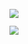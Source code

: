 ![](http://github-profile-summary-cards.vercel.app/api/cards/stats?username=veggiemonk&theme=calm)

![](http://github-profile-summary-cards.vercel.app/api/cards/most-commit-language?username=veggiemonk&theme=calm)

<!--
**veggiemonk/veggiemonk** is a ✨ _special_ ✨ repository because its `README.md` (this file) appears on your GitHub profile.

Here are some ideas to get you started:

- 🔭 I’m currently working on ...
- 🌱 I’m currently learning ...
- 👯 I’m looking to collaborate on ...
- 🤔 I’m looking for help with ...
- 💬 Ask me about ...
- 📫 How to reach me: ...
- 😄 Pronouns: ...
- ⚡ Fun fact: ...
-->
